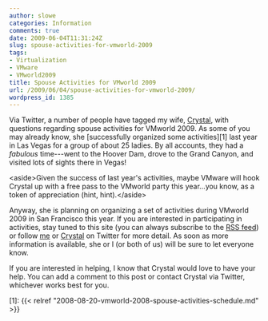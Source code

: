 ```yaml
---
author: slowe
categories: Information
comments: true
date: 2009-06-04T11:31:24Z
slug: spouse-activities-for-vmworld-2009
tags:
- Virtualization
- VMware
- VMworld2009
title: Spouse Activities for VMworld 2009
url: /2009/06/04/spouse-activities-for-vmworld-2009/
wordpress_id: 1385
---
```


Via Twitter, a number of people have tagged my wife, [Crystal](http://twitter.com/crystal_lowe), with questions regarding spouse activities for VMworld 2009. As some of you may already know, she [successfully organized some activities][1] last year in Las Vegas for a group of about 25 ladies. By all accounts, they had a _fabulous_ time---went to the Hoover Dam, drove to the Grand Canyon, and visited lots of sights there in Vegas!

&lt;aside&gt;Given the success of last year's activities, maybe VMware will hook Crystal up with a free pass to the VMworld party this year...you know, as a token of appreciation (hint, hint).&lt;/aside&gt;

Anyway, she is planning on organizing a set of activities during VMworld 2009 in San Francisco this year. If you are interested in participating in activities, stay tuned to this site (you can always subscribe to the [RSS feed](http://feeds.scottlowe.org/slowe/content/feed/)) or follow [me](http://twitter.com/scott_lowe) or [Crystal](http://twitter.com/crystal_lowe) on Twitter for more detail. As soon as more information is available, she or I (or both of us) will be sure to let everyone know.

If you are interested in helping, I know that Crystal would love to have your help. You can add a comment to this post or contact Crystal via Twitter, whichever works best for you.

[1]: {{< relref "2008-08-20-vmworld-2008-spouse-activities-schedule.md" >}}
